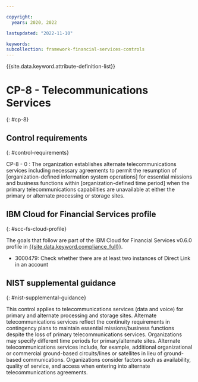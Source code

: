 ```yaml
---

copyright:
  years: 2020, 2022

lastupdated: "2022-11-10"

keywords: 
subcollection: framework-financial-services-controls
---
```


{{site.data.keyword.attribute-definition-list}}

               
# CP-8 - Telecommunications Services
{: #cp-8}

## Control requirements
{: #control-requirements}

CP-8 - 0
    : The organization establishes alternate telecommunications services including necessary agreements to permit the resumption of [organization-defined information system operations] for essential missions and business functions within [organization-defined time period] when the primary telecommunications capabilities are unavailable at either the primary or alternate processing or storage sites.

## IBM Cloud for Financial Services profile
{: #scc-fs-cloud-profile}

The goals that follow are part of the IBM Cloud for Financial Services v0.6.0 profile in [{{site.data.keyword.compliance_full}}](/docs/security-compliance?topic=security-compliance-getting-started).

- 3000479: Check whether there are at least two instances of Direct Link in an account

## NIST supplemental guidance
{: #nist-supplemental-guidance}

This control applies to telecommunications services (data and voice) for primary and alternate processing and storage sites. Alternate telecommunications services reflect the continuity requirements in contingency plans to maintain essential missions/business functions despite the loss of primary telecommunications services. Organizations may specify different time periods for primary/alternate sites. Alternate telecommunications services include, for example, additional organizational or commercial ground-based circuits/lines or satellites in lieu of ground-based communications. Organizations consider factors such as availability, quality of service, and access when entering into alternate telecommunications agreements.





